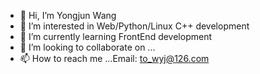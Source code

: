 - 👋 Hi, I’m Yongjun Wang
- 👀 I’m interested in Web/Python/Linux C++ development
- 🌱 I’m currently learning FrontEnd development
- 💞️ I’m looking to collaborate on ...
- 📫 How to reach me ...Email: to_wyj@126.com

<!---
YJWang2000/YJWang2000 is a ✨ special ✨ repository because its `README.md` (this file) appears on your GitHub profile.
You can click the Preview link to take a look at your changes.
--->
